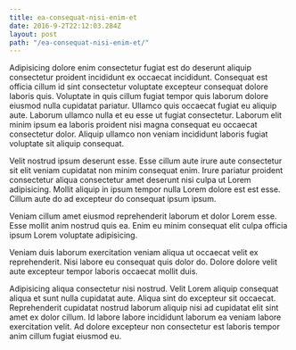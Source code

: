 ```yaml
---
title: ea-consequat-nisi-enim-et
date: 2016-9-2T22:12:03.284Z
layout: post
path: "/ea-consequat-nisi-enim-et/"
---
```


Adipisicing dolore enim consectetur fugiat est do deserunt aliquip consectetur proident incididunt ex occaecat incididunt. Consequat est officia cillum id sint consectetur voluptate excepteur consequat dolore laboris quis. Voluptate in quis cillum fugiat tempor quis laborum dolore eiusmod nulla cupidatat pariatur. Ullamco quis occaecat fugiat eu aliquip aute. Laborum ullamco nulla et eu esse ut fugiat consectetur. Laborum elit minim ipsum ea laboris proident nisi magna consequat eu occaecat consectetur dolor. Aliquip ullamco non veniam incididunt laboris fugiat voluptate sit aliquip consequat.

Velit nostrud ipsum deserunt esse. Esse cillum aute irure aute consectetur sit elit veniam cupidatat non minim consequat enim. Irure pariatur proident consectetur aliqua consectetur amet deserunt nisi culpa ut Lorem adipisicing. Mollit aliquip in ipsum tempor nulla Lorem dolore est est esse. Cillum aute do ad excepteur do consequat ipsum ipsum.

Veniam cillum amet eiusmod reprehenderit laborum et dolor Lorem esse. Esse mollit anim nostrud quis ea. Enim eu minim consequat elit culpa officia ipsum Lorem voluptate adipisicing.

Veniam duis laborum exercitation veniam aliqua ut occaecat velit ex reprehenderit. Nisi labore eu consequat quis dolor do. Dolore dolore velit aute excepteur tempor laboris occaecat mollit duis.

Adipisicing aliqua consectetur nisi nostrud. Velit Lorem aliquip consequat aliqua et sunt nulla cupidatat aute. Aliqua sint do excepteur sit occaecat. Reprehenderit cupidatat nostrud laborum aliquip nisi ad cupidatat elit sint amet ex dolor cillum. Id labore labore incididunt laborum ea veniam labore exercitation velit. Ad dolore excepteur non consectetur est laboris tempor anim cillum fugiat eiusmod eu.